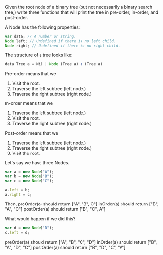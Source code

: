 Given the root node of a binary tree (but not necessarily a binary search tree,) write three functions that will print the tree in pre-order, in-order, and post-order.

A Node has the following properties:

```javascript
var data; // A number or string.
Node left; // Undefined if there is no left child.
Node right; // Undefined if there is no right child.
```

The structure of a tree looks like:

```javascript
data Tree a = Nil | Node (Tree a) a (Tree a)
```

Pre-order means that we

1. Visit the root.
2. Traverse the left subtree (left node.)
3. Traverse the right subtree (right node.)

In-order means that we

1. Traverse the left subtree (left node.)
2. Visit the root.
3. Traverse the right subtree (right node.)


Post-order means that we
1. Traverse the left subtree (left node.)
2. Traverse the right subtree (right node.)
3. Visit the root.

Let's say we have three Nodes.

```javascript
var a = new Node("A");
var b = new Node("B");
var c = new Node("C");

a.left = b;
a.right = c;
```

Then, preOrder(a) should return ["A", "B", C"]
inOrder(a) should return ["B", "A", "C"]
postOrder(a) should return ["B", "C", A"]

What would happen if we did this?

```javascript
var d = new Node("D");
c.left = d;
```

preOrder(a) should return ["A", "B", "C", "D"]
inOrder(a) should return ["B", "A", "D", "C"]
postOrder(a) should return ["B", "D", "C", "A"]